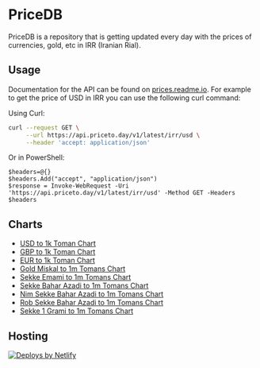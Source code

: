 # PriceDB

PriceDB is a repository that is getting updated every day with the prices of currencies, gold, etc in IRR (Iranian Rial).

## Usage

Documentation for the API can be found on [prices.readme.io](https://prices.readme.io/). For example to get the price of USD in IRR you can use the following curl command:

Using Curl:

```bash
curl --request GET \
     --url https://api.priceto.day/v1/latest/irr/usd \
     --header 'accept: application/json'
```

Or in PowerShell:

```pwsh
$headers=@{}
$headers.Add("accept", "application/json")
$response = Invoke-WebRequest -Uri 'https://api.priceto.day/v1/latest/irr/usd' -Method GET -Headers $headers
```

## Charts

* [USD to 1k Toman Chart](https://api.priceto.day/v1/chart/irr/usd?title=%D9%86%D9%85%D9%88%D8%AF%D8%A7%D8%B1%20%D9%82%DB%8C%D9%85%D8%AA%20%D8%AF%D9%84%D8%A7%D8%B1%20%D8%A8%D9%87%20%D9%87%D8%B2%D8%A7%D8%B1%20%D8%AA%D9%88%D9%85%D8%A7%D9%86&rounding=4&precision=1 "نمودار قیمت دلار به هزار تومان")
* [GBP to 1k Toman Chart](https://api.priceto.day/v1/chart/irr/gbp?title=%D9%86%D9%85%D9%88%D8%AF%D8%A7%D8%B1%20%D9%82%DB%8C%D9%85%D8%AA%20%D9%BE%D9%88%D9%86%D8%AF%20%D8%A8%D9%87%20%D9%87%D8%B2%D8%A7%D8%B1%20%D8%AA%D9%88%D9%85%D8%A7%D9%86&rounding=4&precision=1 "نمودار قیمت پوند به هزار تومان")
* [EUR to 1k Toman Chart](https://api.priceto.day/v1/chart/irr/euro?title=%D9%86%D9%85%D9%88%D8%AF%D8%A7%D8%B1%20%D9%82%DB%8C%D9%85%D8%AA%20%DB%8C%D9%88%D8%B1%D9%88%20%D8%A8%D9%87%20%D9%87%D8%B2%D8%A7%D8%B1%20%D8%AA%D9%88%D9%85%D8%A7%D9%86&rounding=4&precision=1 "نمودار قیمت یورو به هزار تومان")
* [Gold Miskal to 1m Tomans Chart](https://api.priceto.day/v1/chart/irr/gold-miskal?title=%D9%86%D9%85%D9%88%D8%AF%D8%A7%D8%B1%20%D9%82%DB%8C%D9%85%D8%AA%20%D9%85%D8%AB%D9%82%D8%A7%D9%84%20%D8%B7%D9%84%D8%A7%20%D8%A8%D9%87%20%D9%85%DB%8C%D9%84%DB%8C%D9%88%D9%86%20%D8%AA%D9%88%D9%85%D8%A7%D9%86&rounding=7&precision=1 "نمودار قیمت مثقال طلا به میلیون تومان")
* [Sekke Emami to 1m Tomans Chart](https://api.priceto.day/v1/chart/irr/coin-emami?title=%D9%86%D9%85%D9%88%D8%AF%D8%A7%D8%B1%20%D9%82%DB%8C%D9%85%D8%AA%20%D8%B3%DA%A9%D9%87%20%D8%A7%D9%85%D8%A7%D9%85%DB%8C%20%D8%A8%D9%87%20%D9%85%DB%8C%D9%84%DB%8C%D9%88%D9%86%20%D8%AA%D9%88%D9%85%D8%A7%D9%86&rounding=7&precision=1 "نمودار قیمت سکه امامی به میلیون تومان")
* [Sekke Bahar Azadi to 1m Tomans Chart](https://api.priceto.day/v1/chart/irr/coin-baharazadi?title=%D9%86%D9%85%D9%88%D8%AF%D8%A7%D8%B1%20%D9%82%DB%8C%D9%85%D8%AA%20%D8%B3%DA%A9%D9%87%20%D8%A8%D9%87%D8%A7%D8%B1%20%D8%A2%D8%B2%D8%A7%D8%AF%DB%8C%20%D8%A8%D9%87%20%D9%85%DB%8C%D9%84%DB%8C%D9%88%D9%86%20%D8%AA%D9%88%D9%85%D8%A7%D9%86&rounding=7&precision=1 "نمودار قیمت سکه بهار آزادی به میلیون تومان")
* [Nim Sekke Bahar Azadi to 1m Tomans Chart](https://api.priceto.day/v1/chart/irr/coin-baharazadi-nim?title=%D9%86%D9%85%D9%88%D8%AF%D8%A7%D8%B1%20%D9%82%DB%8C%D9%85%D8%AA%20%D9%86%DB%8C%D9%85%20%D8%B3%DA%A9%D9%87%20%D8%A8%D9%87%D8%A7%D8%B1%20%D8%A2%D8%B2%D8%A7%D8%AF%DB%8C%20%D8%A8%D9%87%20%D9%85%DB%8C%D9%84%DB%8C%D9%88%D9%86%20%D8%AA%D9%88%D9%85%D8%A7%D9%86&rounding=7&precision=1 "نمودار قیمت نیم سکه بهار آزادی به میلیون تومان")
* [Rob Sekke Bahar Azadi to 1m Tomans Chart](https://api.priceto.day/v1/chart/irr/coin-baharazadi-rob?title=%D9%86%D9%85%D9%88%D8%AF%D8%A7%D8%B1%20%D9%82%DB%8C%D9%85%D8%AA%20%D8%B1%D8%A8%D8%B9%20%D8%B3%DA%A9%D9%87%20%D8%A8%D9%87%D8%A7%D8%B1%20%D8%A2%D8%B2%D8%A7%D8%AF%DB%8C%20%D8%A8%D9%87%20%D9%85%DB%8C%D9%84%DB%8C%D9%88%D9%86%20%D8%AA%D9%88%D9%85%D8%A7%D9%86&rounding=7&precision=1 "نمودار قیمت ربع سکه بهار آزادی به میلیون تومان")
* [Sekke 1 Grami to 1m Tomans Chart](https://api.priceto.day/v1/chart/irr/coin-gerami?title=%D9%86%D9%85%D9%88%D8%AF%D8%A7%D8%B1%20%D9%82%DB%8C%D9%85%D8%AA%20%D8%B3%DA%A9%D9%87%20%DA%AF%D8%B1%D9%85%DB%8C%20%D8%A8%D9%87%20%D9%85%DB%8C%D9%84%DB%8C%D9%88%D9%86%20%D8%AA%D9%88%D9%85%D8%A7%D9%86&rounding=7&precision=1 "نمودار قیمت سکه گرمی به میلیون تومان")

## Hosting

[![Deploys by Netlify](https://www.netlify.com/v3/img/components/netlify-color-bg.svg)](https://www.netlify.com)
